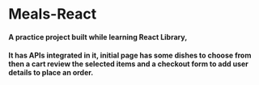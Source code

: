 # Meals-React
#### A practice project built while learning React Library, 
#### It has APIs integrated in it, initial page has some dishes to choose from then a cart review the selected items and a checkout form to add user details to place an order.
